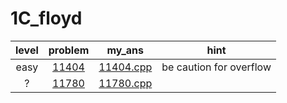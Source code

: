 # 1C_floyd
| level | problem | my_ans | hint |
| :--: | :--: | :--: | :--: |
| easy | [11404](https://www.acmicpc.net/problem/11404) | [11404.cpp](./11404/11404.cpp) | be caution for overflow |
| ? | [11780](https://www.acmicpc.net/problem/11780) | [11780.cpp](./11780/11780.cpp) |  |
